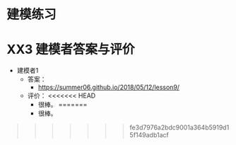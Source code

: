 # 建模练习

# XX3 建模者答案与评价

- 建模者1
  - 答案：
    - https://summer06.github.io/2018/05/12/lesson9/
  - 评价：
<<<<<<< HEAD
    - 很棒。
=======
    - 很棒。
>>>>>>> fe3d7976a2bdc9001a364b5919d15f149adb1acf
